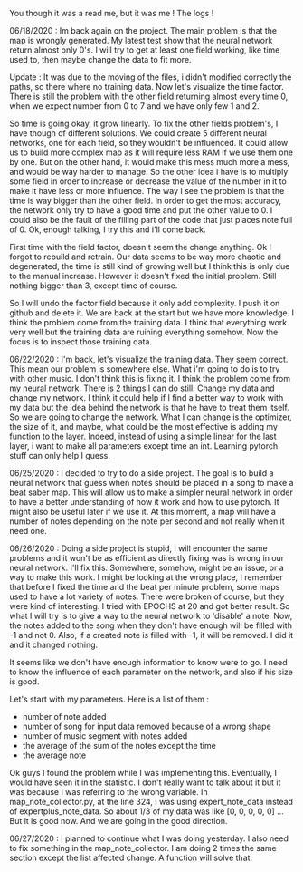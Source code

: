 You though it was a read me, but it was me ! The logs !


06/18/2020 : Im back again on the project. The main problem is that the map is wrongly generated.
My latest test show that the neural network return almost only 0's.
I will try to get at least one field working, like time used to, then maybe change the data to fit more.

Update : It was due to the moving of the files, i didn't modified correctly the paths, so there where no training data.
Now let's visualize the time factor. There is still the problem with the other field returning almost every time 0, when we expect number from 0 to 7 and we have only few 1 and 2.

So time is going okay, it grow linearly.
To fix the other fields problem's, I have though of different solutions.
We could create 5 different neural networks, one for each field, so they wouldn't be influenced.
It could allow us to build more complex map as it will require less RAM if we use them one by one.
But on the other hand, it would make this mess much more a mess, and would be way harder to manage.
So the other idea i have is to multiply some field in order to increase or decrease the value of the number in it to make it have less or more influence.
The way I see the problem is that the time is way bigger than the other field. In order to get the most accuracy, the network only try to have a good time and put the other value to 0.
I could also be the fault of the filling part of the code that just places note full of 0.
Ok, enough talking, I try this and i'll come back. 

First time with the field factor, doesn't seem the change anything.
Ok I forgot to rebuild and retrain.
Our data seems to be way more chaotic and degenerated, the time is still kind of growing well but I think this is only due to the manual increase.
However it doesn't fixed the initial problem. Still nothing bigger than 3, except time of course.

So I will undo the factor field because it only add complexity. I push it on github and delete it.
We are back at the start but we have more knowledge. I think the problem come from the training data.
I think that everything work very well but the training data are ruining everything somehow.
Now the focus is to inspect those training data.

06/22/2020 : I'm back, let's visualize the training data. They seem correct.
This mean our problem is somewhere else.
What i'm going to do is to try with other music.
I don't think this is fixing it.
I think the problem come from my neural network.
There is 2 things I can do still.
Change my data and change my network.
I think it could help if I find a better way to work with my data but the idea behind the network is that he have to treat them itself.
So we are going to change the network.
What I can change is the optimizer, the size of it, and maybe, what could be the most effective is adding my function to the layer.
Indeed, instead of using a simple linear for the last layer, i want to make all parameters except time an int.
Learning pytorch stuff can only help I guess.

06/25/2020 : I decided to try to do a side project. The goal is to build a neural network that guess when notes should be placed in a song to make a beat saber map.
This will allow us to make a simpler neural network in order to have a better understanding of how it work and how to use pytorch.
It might also be useful later if we use it. At this moment, a map will have a number of notes depending on the note per second and not really when it need one.

06/26/2020 : Doing a side project is stupid, I will encounter the same problems and it won't be as efficient as directly fixing was is wrong in our neural network.
I'll fix this. Somewhere, somehow, might be an issue, or a way to make this work.
I might be looking at the wrong place, I remember that before I fixed the time and the beat per minute problem, some maps used to have a lot variety of notes.
There were broken of course, but they were kind of interesting.
I tried with EPOCHS at 20 and got better result.
So what I will try is to give a way to the neural network to 'disable' a note.
Now, the notes added to the song when they don't have enough will be filled with -1 and not 0.
Also, if a created note is filled with -1, it will be removed.
I did it and it changed nothing.

It seems like we don't have enough information to know were to go.
I need to know the influence of each parameter on the network, and also if his size is good.

Let's start with my parameters.
Here is a list of them :
- number of note added
- number of song for input data removed because of a wrong shape
- number of music segment with notes added
- the average of the sum of the notes except the time
- the average note

Ok guys I found the problem while I was implementing this. Eventually, I would have seen it in the statistic.
I don't really want to talk about it but it was because I was referring to the wrong variable.
In map_note_collector.py, at the line 324, I was using expert_note_data instead of expertplus_note_data.
So about 1/3 of my data was like [0, 0, 0, 0, 0] ...
But it is good now. And we are going in the good direction.

06/27/2020 : I planned to continue what I was doing yesterday.
I also need to fix something in the map_note_collector.
I am doing 2 times the same section except the list affected change.
A function will solve that.